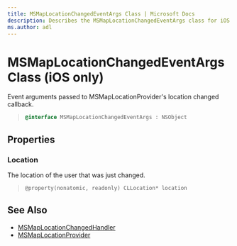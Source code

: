 ```yaml
---
title: MSMapLocationChangedEventArgs Class | Microsoft Docs
description: Describes the MSMapLocationChangedEventArgs class for iOS and provides the class' syntax, properties, and additional references.
ms.author: adl
---
```


# MSMapLocationChangedEventArgs Class (iOS only)

Event arguments passed to MSMapLocationProvider's location changed callback.

>```objectivec
> @interface MSMapLocationChangedEventArgs : NSObject
>```

## Properties

### Location

The location of the user that was just changed.

>```objectivec
> @property(nonatomic, readonly) CLLocation* location
>```

## See Also

* [MSMapLocationChangedHandler](msmaplocationchangedhandler-interface.md)
* [MSMapLocationProvider](msmaplocationprovider-class.md)
